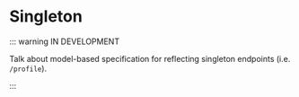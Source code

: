 # Singleton

::: warning IN DEVELOPMENT

Talk about model-based specification for reflecting singleton endpoints (i.e. `/profile`).

:::
